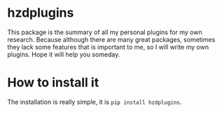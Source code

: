 # hzdplugins

This package is the summary of all my personal plugins for my own research. Because although there are many great packages, sometimes they lack some features that is important to me, so I will write my own plugins. Hope it will help you someday.

# How to install it

The installation is really simple, it is `pip install hzdplugins`.

